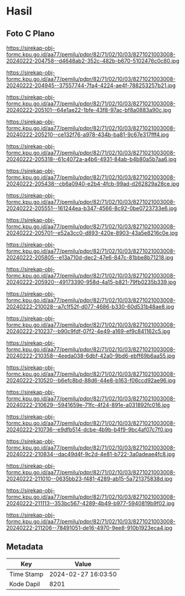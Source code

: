 # Hasil

## Foto C Plano

https://sirekap-obj-formc.kpu.go.id/aa77/pemilu/pdpr/82/71/02/10/03/8271021003008-20240222-204758--d4648ab2-352c-482b-b670-5102476c0c80.jpg

https://sirekap-obj-formc.kpu.go.id/aa77/pemilu/pdpr/82/71/02/10/03/8271021003008-20240222-204945--37557744-7fa4-4224-ae4f-788253257b21.jpg

https://sirekap-obj-formc.kpu.go.id/aa77/pemilu/pdpr/82/71/02/10/03/8271021003008-20240222-205101--64e1ae22-1bfe-43f8-97ac-bf8a0883a90c.jpg

https://sirekap-obj-formc.kpu.go.id/aa77/pemilu/pdpr/82/71/02/10/03/8271021003008-20240222-205210--ce132f76-a978-434b-ba81-9c67e317fff4.jpg

https://sirekap-obj-formc.kpu.go.id/aa77/pemilu/pdpr/82/71/02/10/03/8271021003008-20240222-205318--61c4072a-a4b6-4931-84ab-b4b80a5b7aa6.jpg

https://sirekap-obj-formc.kpu.go.id/aa77/pemilu/pdpr/82/71/02/10/03/8271021003008-20240222-205438--cb6a0940-e2b4-4fcb-99ad-d262829a28ce.jpg

https://sirekap-obj-formc.kpu.go.id/aa77/pemilu/pdpr/82/71/02/10/03/8271021003008-20240222-205551--161244ea-b347-4566-8c92-0be0723733e6.jpg

https://sirekap-obj-formc.kpu.go.id/aa77/pemilu/pdpr/82/71/02/10/03/8271021003008-20240222-205701--e52a3cc0-d893-420e-8903-43a5e8216c0e.jpg

https://sirekap-obj-formc.kpu.go.id/aa77/pemilu/pdpr/82/71/02/10/03/8271021003008-20240222-205805--e13a710d-dec2-47e6-847c-81bbe8b71218.jpg

https://sirekap-obj-formc.kpu.go.id/aa77/pemilu/pdpr/82/71/02/10/03/8271021003008-20240222-205920--49173390-958d-4a15-b821-79fb0235b339.jpg

https://sirekap-obj-formc.kpu.go.id/aa77/pemilu/pdpr/82/71/02/10/03/8271021003008-20240222-210028--a7c1f52f-d077-4686-b330-60d531b48ae8.jpg

https://sirekap-obj-formc.kpu.go.id/aa77/pemilu/pdpr/82/71/02/10/03/8271021003008-20240222-210237--b90c9fdf-07f2-4e49-a169-ef9c841162c5.jpg

https://sirekap-obj-formc.kpu.go.id/aa77/pemilu/pdpr/82/71/02/10/03/8271021003008-20240222-210358--4eeda038-6dbf-42a0-9bd6-ebff69b6aa55.jpg

https://sirekap-obj-formc.kpu.go.id/aa77/pemilu/pdpr/82/71/02/10/03/8271021003008-20240222-210520--b6efc8bd-88d6-44e8-b163-f06ccd92ae96.jpg

https://sirekap-obj-formc.kpu.go.id/aa77/pemilu/pdpr/82/71/02/10/03/8271021003008-20240222-210629--5941659e-71fc-4f24-891e-a031892fc016.jpg

https://sirekap-obj-formc.kpu.go.id/aa77/pemilu/pdpr/82/71/02/10/03/8271021003008-20240222-210736--e9dfb514-dcbe-4b9b-b4f9-9bc4af07c7f0.jpg

https://sirekap-obj-formc.kpu.go.id/aa77/pemilu/pdpr/82/71/02/10/03/8271021003008-20240222-210834--dac49d4f-9c2d-4e81-b722-3a0adeae4fc8.jpg

https://sirekap-obj-formc.kpu.go.id/aa77/pemilu/pdpr/82/71/02/10/03/8271021003008-20240222-211010--0635bb23-f481-4289-ab15-5a721375838d.jpg

https://sirekap-obj-formc.kpu.go.id/aa77/pemilu/pdpr/82/71/02/10/03/8271021003008-20240222-211113--353bc567-4289-4b49-b977-5940819b9f02.jpg

https://sirekap-obj-formc.kpu.go.id/aa77/pemilu/pdpr/82/71/02/10/03/8271021003008-20240222-211206--78491051-de16-4970-9ee8-910b1923eca4.jpg


## Metadata

| Key        | Value               |
| ---------- | ------------------- |
| Time Stamp | 2024-02-27 16:03:50 |
| Kode Dapil | 8201                |




